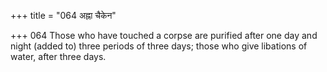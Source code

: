 +++
title = "064 अह्ना चैकेन"

+++
064	Those who have touched a corpse are purified after one day and night (added to) three periods of three days; those who give libations of water, after three days.